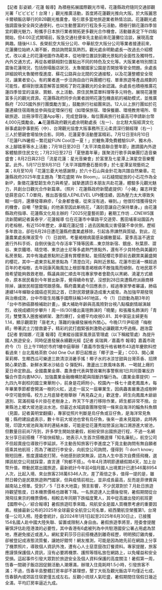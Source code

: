 【記者 彭姿穎／花蓮 報導】為積極拓展國際觀光市場，花蓮縣政府隨同交通部觀光署「ビビビビ！台灣！」觀光推廣活動，首度將花蓮觀光推向大阪。於大阪麗思卡爾頓飯店舉行的B2B觀光推廣會，吸引眾多當地旅遊業者熱情洽談。花蓮觀光處強調震後安全與交通便利，也以生動豐富的行程及多元活動，積極行銷花蓮四季皆宜的觀光魅力，盼攜手日本旅行業者開拓更多觀光合作機會。活動雖表定下午四點開始，但4:00正式開場前，阪急交通社便率先主動前來花蓮攤位洽談，展現高度興趣。隨後H.I.S、長榮航空大阪分公司、中華航空大阪分公司等業者接連前來，花蓮攤位始終人潮不斷，商談詢問氣氛熱烈。觀光處余明勳處長一改過去介紹模式，改以桌上的花蓮地圖作為範本，從地理位置談到觀光景點的全面性及獨特性，內外交通方式，再從各鄉鎮相對位置點出不同的特色及文化等。大阪業者特別關注震後花蓮現況，包括倒塌飯店狀況、太魯閣國家公園是否開放等安全問題。余處長詳細說明太魯閣修復進度、蘇花公路與台北間的交通接駁，以及花蓮整體安全現況，讓業者安心。有的業者進一步洽詢自由行與團體行程、單車旅遊等產品規劃的可能性，都得到很滿意解答並開拓了對花蓮觀光的全新認識。余處長也積極推廣花蓮四季皆宜的溫泉、賞鯨、水上活動、原住民無菜單料理等多元特色，展現花蓮豐富多元的觀光資源。花蓮縣政府同步向業者說明花蓮包機直航的補助模式，並推廣縣府「2025國外旅行團獎勵方案」，鼓勵旅行社組團來訪。12人以上旅行團如於花蓮連續住宿兩晚並參與指定環保行程（如環保旅宿、環保餐廳、環境教育場所、零碳旅遊、註冊淨零花蓮App等），完成登錄後，每位團員旅行社最高可申請新台幣4,000元獎勵金。▲花蓮縣政府觀光處余明勳處長（左一）、台北駐大阪經濟文化辦事處副參事劉拓（中）、台灣觀光協會大阪事務所王沁柔資深行銷經理（右一）三人於懇親會場愉快合影。同時，花蓮夏季活動豐富精彩。7月12日至8月10日「花蓮FUN暑假－繁花綻FUN Cool涼一夏！」於鯉魚潭免費體驗SUP、獨木舟、水上腳踏車等水上活動；7月18日至20日「太平洋南島聯合豐年節」邀請國內外遊客體驗原住民文化；7月23日至27日「夏戀嘉年華」匯聚流行歌手與樂團打造音樂盛會；8月2日與23日「流星花蓮：星光音樂會」於富里及七星潭上演星空音樂饗宴。此外，5月17日至8月31日「太平洋國際疊石藝術季」於七星潭呈現藝術之美；8月至10月「花蓮忘憂大地感謝祭」於六十石山與金針花海共譜自然樂章。花蓮縣政府2025年度主題為「繁花盛開 We Bloom」，以石縫間綻放的小石花作為全新IP，象徵花蓮堅韌生命力與希望，誠摯邀請日本朋友共赴花蓮，體驗多元觀光魅力，共創台日觀光合作新篇章。（照片：花蓮縣政府新聞處提供）「小豬」羅志祥愛徒薛恩自C.T.O單飛，推出首張個人EP《LEVEL UP》獲佳績，因為壓力太大導致失眠一個月，還爆發蕁麻疹，「全身都會癢，從來沒有過，嚇到。」他很珍惜獲得發片的機會，自嘲「戀愛腦」的他甚至因此斬桃花，「滿刻意讓自己保持單身。」由花蓮縣政府指導、花蓮縣文化局主辦的「2025兒童藝術節」暑期工作坊 ...CNEWS匯流新聞網記者黃泰宇／花蓮報導 位在花蓮市中華路平交道旁、舊田埔車站園區內的老榕樹，有近150年歷史，承載花蓮記憶；過去因颱風災害侵襲不幸伏倒，歷經多年救治，卻在6月28日遭花蓮縣府農業處移除，引起各界譁然與質疑。對此，花蓮農業處長陳淑雯今（1）日說明，考量褐根病菌感染擴散蔓延、夏季高溫不適宜進行外科手術、自倒伏後迄今存活率下降等因素...東京除新宿、銀座、秋葉原、澀谷、東京鐵塔、晴空塔、東京迪士尼等多處熱門景點外，還有不少具特色與美麗的私房景點，其中有幾處景點附近還有賞櫻景點，能搭配櫻花季節前去觀賞美麗盛開的櫻花，其中一處東京私房景點為「清澄白河」與附近景點。花蓮市田浦一棵超過百年的老榕樹，去年因康芮颱風加上根部罹患褐根病不敵強風而傾倒，在地民眾不捨希望能夠救救老樹，縣議員胡仁順去年找專家學者會勘先以黑網、澆灌方式續命，原本居民看到今年冒出新芽，覺得續命有望，沒想到28日突遭縣府派廠商移除掉，讓居民相當錯愕跟感傷。縣府農業處今回應表示，經過專家學者審議，肺癌連續14年蟬聯全國癌症死因之首，已對民眾健康造成重大威脅。為加強早期發現與治療成效，台中市衛生局攜手國際扶輪3461地區，今（1）日啟動為期3年的「台中市肺癌篩檢補助計畫」，擴大補助年齡與高風險對台視八點檔劇情越演越烈，收視成績同步攀升！周一(6/30)播出黃瑄飾演的「曉蘭」和張雁名飾演的「青河」雙雙落入圈套被綁架、激烈爆打，全體平均收視0.81、其中家庭主婦更有1.14，顯示觀眾對「唐老大」落難的後續發展格外關心。今晚(7/1)尹昭德「梅樹師」帶著武士刀營救妻子，精彩的武打戲緊張刺激勢必讓觀眾大呼過癮。趙浩雲【記者 劉瑞娜／花蓮 報導】花東縱谷國家風景區管理處（以下稱縱管處）為提升國人旅遊安全，同時促進發展永續觀光經【記者 吳瑞興／嘉義市 報導】嘉義市政府今（1）日上午11時於市府1樓中庭舉辦「嘉義市恢復升格省轄市43週年慶飲料控看過來！台北風格茶飲 Odd One Out 即日起推出「椰子浪一夏」：CO3、開心果茉莉椰、生椰西瓜可樂達三款清涼消暑手搖！椰子水的冰涼甘甜與台灣茶香、招牌開心果奶蓋、新鮮水果冰沙結合 Q 彈配料，激盪出三款風味各異、一喝就上癮的夏日命定飲品。全國農業金庫、農漁會代表與警政署刑事警察局1日共同簽署反詐騙合作意向書MOU，加強農業金融機構防範與阻斷詐騙行為。（農業金庫提供）一九四九年創校的國立東華附小，前身是花師附小，校園內一株七十歲老鳳凰木，每年畢業季節都會開滿一樹的火紅，送走一屆又一屆畢業生，因病蟲害嚴重造成樹幹中空可能倒塌，校方上月底替老樹舉辦「再見森之炎」歡送會，師生向鳳凰木爺爺道別、寫滿祝福卡片掛在老樹身上，昨天下午進行移除作業，師生都非常不捨。台東縣池上鄉大坡池是淡水池，但最近水域調查團隊發現一條來自海洋的鯔魚科魚類（見圖，記者黃明堂翻攝），專家從照片判斷是烏仔魚或豆仔魚，是海洋常見魚種；縣府建設處表示，數十年前大坡池也曾有烏仔魚，後來一直未見蹤跡，此時再現，印證大坡池與海洋的連結未斷，可能是從花蓮秀姑巒溪出海口溯游進大坡池，但數量目前尚7月到，許多學生開始放暑假，紛紛安排出國旅遊行程，不過一名網友分享日前搭機「不愉快經驗」，她表示人生首次搭機選擇「知名廉航」，航空公司不但超賣座位導致行李延誤，不主動告知旅客行李進度之下竟主動詢問有無自願者搭乘其他航班；而為了確認行李安全，向航空公司詢問，僅得到「I don’t know」簡短回應，態度還嬉皮打鬧，令她感到欲哭無淚，認為人生中首次自費搭飛機，選擇該航空公司就踩雷，直言連「狗都不搭」。今年4月清明節連續假期4天，加上台幣升值，帶動民眾出國旅遊，最新統計今年前4個月國人出境累計已達546萬8954人次，比起入境、來台旅客238萬6346人次，差了兩倍之多，值得一提的是，雖然日韓仍是民眾旅遊熱門國家，但與疫情前相比，並非成長最高，反而是菲律賓與越南站上榜單。受到7／5「日本大地震」預言影響，不少民眾對於７月赴日旅遊持觀望態度，日本機票價格也跟著下降。一名旅遊達人比價後發現，暑假期間從台灣飛往東京的機票價格，相較去年同期下跌幅度驚人，其中從高雄出發的航班更【國際中心／綜合報導】暑假旅遊旺季來臨，飛航安全是國人買機票考慮的重要因素。根據最新公布的2025年全球最安全航空公司名單，紐西蘭航空榮獲第1，台灣僅一公司入榜。陸委會統計，自2024年1月1日起至2025年6月30日止，已接獲154名國人赴中國大陸失聯、留置或限制人身自由。暑假旅遊季將至，陸委會提醒審慎評估赴陸港澳的必要性，其中香港有6處被列為中共駐港國安公署占用處為禁地，應避免接近或進入。網紅愛莉莎莎日前搭機遇到離奇經歷，明明預訂雞肉餐，卻被登記成液態流質餐，讓她好錯愕！網友推測，可能是因為她先前在網路上分享了機票照片，導致個人資訊外洩，遭有心人士惡意竄改訂餐資料。專家提醒，旅客應謹慎保護個人資訊，沒有必要將機票、護照等隱私放在網路上，以免權益和安全受損。這起事件引發大眾對於旅遊安全及個人資料保護的高度關注！暑假第一周，恆春一間親子飯店因促銷活動人潮爆滿，辦理入住竟耗時1.5小時，引發旅客不滿；不過，恆春半島整體訂房率卻不甚理想，墾丁大街及觀光飯店平均僅近七成，恆春鎮內或郊區住宿更僅五成左右。反觀小琉球人氣旺盛，暑假期間住宿假日幾近全滿，平均訂房率逼近九成。